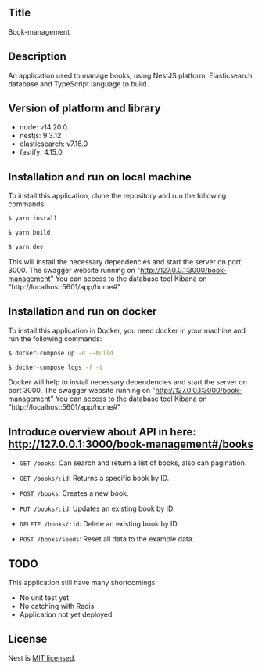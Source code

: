 ## Title

Book-management

## Description

An application used to manage books, using NestJS platform, Elasticsearch database and TypeScript language to build.

## Version of platform and library

- node: v14.20.0
- nestjs: 9.3.12
- elasticsearch: v7.16.0
- fastify: 4.15.0

## Installation and run on local machine

To install this application, clone the repository and run the following commands:

```bash
$ yarn install

$ yarn build

$ yarn dev
```

This will install the necessary dependencies and start the server on port 3000.
The swagger website running on "http://127.0.0.1:3000/book-management"
You can access to the database tool Kibana on "http://localhost:5601/app/home#"

## Installation and run on docker

To install this application in Docker, you need docker in your machine and run the following commands:

```bash
$ docker-compose up -d --build

$ docker-compose logs -f -t
```

Docker will help to install necessary dependencies and start the server on port 3000.
The swagger website running on "http://127.0.0.1:3000/book-management"
You can access to the database tool Kibana on "http://localhost:5601/app/home#"

## Introduce overview about API in here: http://127.0.0.1:3000/book-management#/books

- `GET /books`: Can search and return a list of books, also can pagination.

- `GET /books/:id`: Returns a specific book by ID.

- `POST /books`: Creates a new book.

- `PUT /books/:id`: Updates an existing book by ID.

- `DELETE /books/:id`: Delete an existing book by ID.

- `POST /books/seeds`: Reset all data to the example data.

## TODO

This application still have many shortcomings:

- No unit test yet
- No catching with Redis
- Application not yet deployed

## License

Nest is [MIT licensed](LICENSE).
